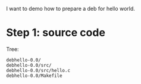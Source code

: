 I want to demo how to prepare a deb for hello world.

# Step 1: source code

Tree:

```
debhello-0.0/
debhello-0.0/src/
debhello-0.0/src/hello.c
debhello-0.0/Makefile
```